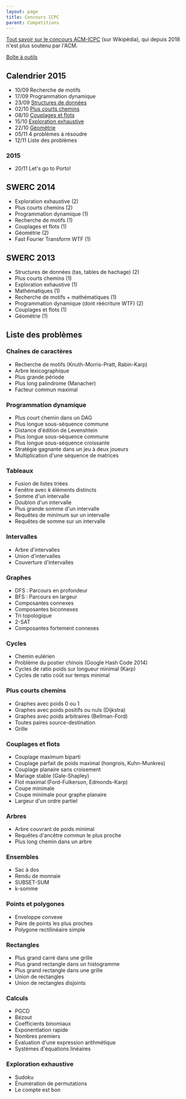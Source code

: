 ```yaml
---
layout: page
title: Concours ICPC
parent: Competitions
---
```


[Tout savoir sur le concours ACM-ICPC](https://fr.wikipedia.org/wiki/ACM_International_Collegiate_Programming_Contest) (sur Wikipédia), qui depuis 2018 n'est plus soutenu par l'ACM.

[Boîte à outils](/toolbox/)

## Calendrier 2015

- 10/09 Recherche de motifs
- 17/09 Programmation dynamique
- 23/09 [Structures de données](/tp3/)
- 02/10 [Plus courts chemins](/tp4/)
- 08/10 [Couplages et flots](/tp5/)
- 15/10 [Exploration exhaustive](/tp6/)
- 22/10 [Géométrie](/tp7/)
- 05/11 4 problèmes à résoudre
- 12/11 Liste des problèmes

### 2015

- 20/11 Let's go to Porto!

## SWERC 2014

- Exploration exhaustive (2)
- Plus courts chemins (2)
- Programmation dynamique (1)
- Recherche de motifs (1)
- Couplages et flots (1)
- Géométrie (2)
- Fast Fourier Transform WTF (1)

## SWERC 2013

- Structures de données (tas, tables de hachage) (2)
- Plus courts chemins (1)
- Exploration exhaustive (1)
- Mathématiques (1)
- Recherche de motifs + mathématiques (1)
- Programmation dynamique (dont réécriture WTF) (2)
- Couplages et flots (1)
- Géométrie (1)

## Liste des problèmes

### Chaînes de caractères

- Recherche de motifs (Knuth-Morris-Pratt, Rabin-Karp)
- Arbre lexicographique
- Plus grande période
- Plus long palindrome (Manacher)
- Facteur commun maximal

### Programmation dynamique

- Plus court chemin dans un DAG
- Plus longue sous-séquence commune
- Distance d'édition de Levenshtein
- Plus longue sous-séquence commune
- Plus longue sous-séquence croissante
- Stratégie gagnante dans un jeu à deux joueurs
- Multiplication d'une séquence de matrices

### Tableaux

- Fusion de listes triées
- Fenêtre avec *k* éléments distincts
- Somme d'un intervalle
- Doublon d'un intervalle
- Plus grande somme d'un intervalle
- Requêtes de minimum sur un intervalle
- Requêtes de somme sur un intervalle

### Intervalles

- Arbre d'intervalles
- Union d'intervalles
- Couverture d'intervalles

### Graphes

- DFS : Parcours en profondeur
- BFS : Parcours en largeur
- Composantes connexes
- Composantes biconnexes
- Tri topologique
- 2-SAT
- Composantes fortement connexes

### Cycles

- Chemin eulérien
- Problème du postier chinois (Google Hash Code 2014)
- Cycles de ratio poids sur longueur minimal (Karp)
- Cycles de ratio coût sur temps minimal

### Plus courts chemins

- Graphes avec poids 0 ou 1
- Graphes avec poids positifs ou nuls (Dijkstra)
- Graphes avec poids arbitraires (Bellman-Ford)
- Toutes paires source-destination
- Grille

### Couplages et flots

- Couplage maximum biparti
- Couplage parfait de poids maximal (hongrois, Kuhn-Munkres)
- Couplage planaire sans croisement
- Mariage stable (Gale-Shapley)
- Flot maximal (Ford-Fulkerson, Edmonds-Karp)
- Coupe minimale
- Coupe minimale pour graphe planaire
- Largeur d'un ordre partiel

### Arbres

- Arbre couvrant de poids minimal
- Requêtes d'ancêtre commun le plus proche
- Plus long chemin dans un arbre

### Ensembles

- Sac à dos
- Rendu de monnaie
- SUBSET-SUM
- k-somme

### Points et polygones

- Enveloppe convexe
- Paire de points les plus proches
- Polygone rectilinéaire simple

### Rectangles

- Plus grand carré dans une grille
- Plus grand rectangle dans un histogramme
- Plus grand rectangle dans une grille
- Union de rectangles
- Union de rectangles disjoints

### Calculs

- PGCD
- Bézout
- Coefficients binomiaux
- Exponentiation rapide
- Nombres premiers
- Évaluation d'une expression arithmétique
- Systèmes d'équations linéaires

### Exploration exhaustive

- Sudoku
- Énumération de permutations
- Le compte est bon
